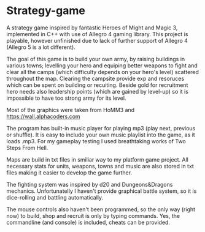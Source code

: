 # Strategy-game

A strategy game inspired by fantastic Heroes of Might and Magic 3, implemented in C++ with use of Allegro 4 gaming library.
This project is playable, however unfinished due to lack of further support of Allegro 4 (Allegro 5 is a lot different).

The goal of this game is to build your own army, by raising buildings in various towns; levelling your hero and equiping better weapons to fight and clear all the camps (which difficulty depends on your hero's level) scattered throughout the map. Clearing the campsite provide exp and resoruces which can be spent on building or recuiting. Beside gold for recruitment hero needs also leadership points (which are gained by level-up) so it is impossible to have too strong army for its level.

Most of the graphics were taken from HoMM3 and https://wall.alphacoders.com

The program has built-in music player for playing mp3 (play next, previous or shuffle). It is easy to include your own music playlist into the game, as it loads .mp3. For my gameplay testing I used breathtaking works of Two Steps From Hell.

Maps are build in txt files in smiliar way to my platform game project. All necessary stats for units, weapons, towns and music are also stored in txt files making it easier to develop the game further.

The fighting system was inspired by d20 and Dungeons&Dragons mechanics. Unfortunatelly I haven't provide graphical battle system, so it is dice-rolling and battling automatically.

The mouse controls also haven't been programmed, so the only way (right now) to build, shop and recruit is only by typing commands.
Yes, the commandline (and console) is included, cheats can be provided.
